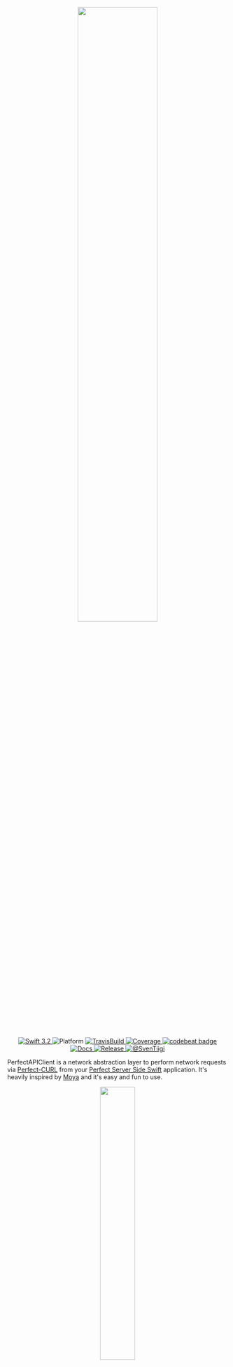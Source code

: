 <p align="center"><img src="https://raw.githubusercontent.com/SvenTiigi/PerfectAPIClient/gh-pages/readMeAssets/logo.png" width="60%"></p>

<p align="center">
	<a href="https://developer.apple.com/swift/" target="_blank">
		<img src="https://img.shields.io/badge/Swift-4.0-orange.svg" alt="Swift 3.2">
	</a>
	<img src="https://img.shields.io/badge/platform-macOS%20%7C%20Linux-yellow.svg" alt="Platform">
	<a href="https://travis-ci.org/SvenTiigi/PerfectAPIClient" target="_blank">
		<img src="https://travis-ci.org/SvenTiigi/PerfectAPIClient.svg?branch=master" alt="TravisBuild">
	</a>
	<a href="https://codecov.io/gh/SvenTiigi/PerfectAPIClient" target="_blank">
		<img src="https://img.shields.io/codecov/c/github/SvenTiigi/PerfectAPIClient.svg" alt="Coverage">
	</a>
	<a href="https://codebeat.co/projects/github-com-sventiigi-perfectapiclient-master">
		<img alt="codebeat badge" src="https://codebeat.co/badges/85818a0c-1056-4f28-8348-f61ead493c81" />
	</a>
	<a href="https://sventiigi.github.io/PerfectAPIClient" target="_blank">
		<img src="https://github.com/SvenTiigi/PerfectAPIClient/blob/gh-pages/badge.svg" alt="Docs">
	</a>
		<a href="https://github.com/SvenTiigi/PerfectAPIClient/releases" target="_blank">
		<img src="https://img.shields.io/github/release/SvenTiigi/PerfectAPIClient.svg" alt="Release">
	</a>
	<a href="https://twitter.com/SvenTiigi" target="_blank">
		<img src="https://img.shields.io/badge/Twitter-@SvenTiigi-blue.svg" alt="@SvenTiigi">
	</a>
</p>

PerfectAPIClient is a network abstraction layer to perform network requests via [Perfect-CURL](https://github.com/PerfectlySoft/Perfect-CURL) from your [Perfect Server Side Swift](https://github.com/PerfectlySoft/Perfect) application. It's heavily inspired by [Moya](https://github.com/Moya/Moya) and it's easy and fun to use.

<p align="center"><img src="https://raw.githubusercontent.com/SvenTiigi/PerfectAPIClient/gh-pages/readMeAssets/diagram.png" width="40%"></p>

# Installation
To integrate using Apple's [Swift Package Manager](https://swift.org/package-manager/), add the following as a dependency to your `Package.swift`:

```swift
.package(url: "https://github.com/SvenTiigi/PerfectAPIClient.git", from: "1.0.0")
```
Here's an example `PackageDescription`:

```swift
// swift-tools-version:4.0

import PackageDescription

let package = Package(
    name: "MyPackage",
    products: [
        .library(
            name: "MyPackage",
            targets: ["MyPackage"]
        )
    ],
    dependencies: [
        .package(url: "https://github.com/SvenTiigi/PerfectAPIClient.git", from: "1.0.0")
    ],
    targets: [
        .target(
            name: "MyPackage",
            dependencies: ["PerfectAPIClient"]
        ),
        .testTarget(
            name: "MyPackageTests",
            dependencies: ["MyPackage", "PerfectAPIClient"]
        )
    ]
)
```

# Setup
In order to define the network abstraction layer with PerfectAPIClient, an enumeration will be declared to access the API endpoints. In this example we declare a [GithubAPIClient](https://github.com/SvenTiigi/PerfectAPIClient/blob/master/Tests/PerfectAPIClientTests/GithubAPI/GithubAPIClient.swift) to retrieve some Github [zen](https://api.github.com/zen) and [user information](https://api.github.com/users/sventiigi).

```swift
import PerfectAPIClient
import PerfectHTTP
import PerfectCURL
import ObjectMapper

/// Github API Client in order to access Github API Endpoints
enum GithubAPIClient {
    /// Retrieve zen
    case zen
    /// Retrieve user info for given username
    case user(name: String)
    /// Retrieve repositories for user name
    case repositories(userName: String)
}
```
Next up we implement the `APIClient` protocol to define the request information like base url, endpoint path, HTTP header, etc...

```swift
// MARK: APIClient

extension GithubAPIClient: APIClient {
    
    /// The base url
    var baseURL: String {
        return "https://api.github.com/"
    }
    
    /// The path for a specific endpoint
    var path: String {
        switch self {
        case .zen:
            return "zen"
        case .user(name: let name):
            return "users/\(name)"
        case .repositories(userName: let name):
            return "users/\(name)/repos"
        }
    }
    
    /// The http method
    var method: HTTPMethod {
        switch self {
        case .zen:
            return .get
        case .user:
            return .get
        case .repositories:
            return .get
        }
    }
    
    /// The HTTP headers
    var headers: [HTTPRequestHeader.Name: String]? {
        return [.userAgent: "PerfectAPIClient"]
    }
    
    /// The request payload for a POST or PUT request
    var payload: BaseMappable? {
        return nil
    }
    
    /// Advanced CURLRequest options like SSL or Proxy settings
    var options: [CURLRequest.Option]? {
        return nil
    }
    
    /// The mocked result for tests environment
    var mockedResult: APIClientResult<APIClientResponse>? {
        switch self {
        case .zen:
            let request = APIClientRequest(apiClient: self)
            let response = APIClientResponse(
	    	url: self.getRequestURL(), 
		status: .ok, 
		payload: "Some zen for you my friend", 
		request: request
            )
            return .success(response)
        default:
            return nil
        }
    }
    
}
```
There is also an [JSONPlaceholderAPIClient](https://github.com/SvenTiigi/PerfectAPIClient/blob/master/Tests/PerfectAPIClientTests/JSONPlaceholderAPI/JSONPlaceholderAPI.swift) example available.

# Usage
PerfectAPIClient enables an easy way to access an API like this:

```swift
GithubAPIClient.zen.request { (result: APIClientResult<APIClientResponse>) in
    result.analysis(success: { (response: APIClientResponse) in
        // Do awesome stuff with the response
        print(response.url) // The request url
        print(response.status) // The response HTTP status
        print(response.payload) // The response payload
        print(response.getHTTPHeader(name: .contentType)) // HTTP header field
        print(response.getPayloadJSON) // The payload as JSON/Dictionary
        print(response.getMappablePayload(type: SomethingMappable.self)) // Map payload into an object
        print(response.getMappablePayloadArray(SomethingMappable.self)) // JSON Array
    }, failure: { (error: APIClientError) in
        // Oh boy you are in trouble 😨
    }
}
```

Or even retrieve an `JSON` response as an automatically `Mappable` object.

```swift
GithubAPIClient.user(name: "sventiigi").request(mappable: User.self) { (result: APIClientResult<User>) in
    result.analysis(success: { (user: User) in
        // Do awesome stuff with the user
        print(user.name) // Sven Tiigi
    }, failure: { (error: APIClientError) in
        // Oh boy you are in trouble again 😱
    }
}
```

If your response contains an `JSON Array`:

```swift
GithubAPIClient.repositories(username: "sventiigi").request(mappable: Repository.self) { (result: APIClientResult<[Repository]>) in
    result.analysis(success: { (repositories: [Repository]) in
        // Do awesome stuff with the repositories
        print(repositories.count)
    }, failure: { (error: APIClientError) in
        // 🙈
    }
}
```

The user object in this example implements the `Mappable` protocol based on the [ObjectMapper](https://github.com/Hearst-DD/ObjectMapper) library to perform the mapping between the struct/class and `JSON`.

```swift
import ObjectMapper

struct User {
    /// The users full name
    var name: String?
    /// The user type
    var type: String?
}

// MARK: Mappable

extension User: Mappable {
    /// ObjectMapper initializer
    init?(map: Map) {}
    
    /// Mapping
    mutating func mapping(map: Map) {
        self.name   <- map["name"]
        self.type   <- map["type"]
    }
}
```

# Error Handling
When you perform the `analysis` function on the `APIClientResult` or you do a simple `switch` or `if case` on the `APIClientResult` you will retrieve an `APIClientError` via the `failure` case if an error occured. The following example shows what types of error cases are available on the `APIClientError`.

```swift
GithubAPIClient.zen.request { (result: APIClientResult<APIClientResponse>) in
    result.analysis(success: { (response: APIClientResponse) in
        // Do awesome stuff with the response
    }, failure: { (error: APIClientError) in
        // Oh boy you are in trouble 😨
	// Analysis the APIClientError
        error.analysis(mappingFailed: { (reason: String, response: APIClientResponse) in
	    // Mapping failed
        }, badResponseStatus: { (response: APIClientResponse) in
            // Bad response status
        }, connectionFailed: { (error: Error, request: APIClientRequest) in
            // Connection failure
        })
    }
}
```

* `MappingFailed`: Indicates that the Mapping between your `mappable` type and the response `JSON` doesn't match.
* `BadResponseStatus`: Indicates that the `APIClient` has received a bad response status `>= 300` or `< 200`
* `ConnectionFailed`: Indicates that an error occurred during the CURL request to the given url.

The `analysis` function on the `APIClientError` is just a convenience way to check which error type has been retrieved. Of course you can perform a `switch` or an `if case` on the `APIClientError` enumeration.

# Advanced Usage

### Modify Request URL
By overriding the `modify(requestURL ...)` function you can update the constructed request URL from baseURL and path. It's handy when you want to add a `Token` query parameter to your request url everytime instead of adding it to every path.

```swift
public func modify(requestURL: inout String) {
    requestURL += "?token=42"
}
```

### Modify JSON before Mapping
By overriding the `modify(responseJSON ...)` function you can update the response JSON before it's being mapped from JSON to your mappable type. It's handy when the response JSON is wrapped inside a `result` property.

```swift
public func modify(responseJSON: inout [String: Any], mappable: BaseMappable.Type) {
    // Try to retrieve JSON from result property
    responseJSON = responseJSON["result"] as? [String: Any] ?? responseJSON
}
```

### Modify JSON Array before Mapping
By overriding the `modify(responseJSONArray ...)` function you can update the response JSON Array before it's being mapped to an mappable array.

```swift
public func modify(responseJSONArray: inout [[String: Any]], mappable: BaseMappable.Type) {
    // Manipulate the responseJSONArray if you need so
}
```

### Should fail on bad response status
By overriding the `shouldFailOnBadResponseStatus()` function you can decide if the `APIClient` should evaluate the result as a failure if the response status code is`>= 300` or `< 200`. The default implementation returns `true` which results that an response with an bad response status code will lead to an `APIClientResult` of type `failure`.

```swift
public func shouldFailOnBadResponseStatus() -> Bool {
    // Default implementation
    return true
}
```

# Logging
By overrding the following two functions you can add logging to your request before the request started and when a response is retrieved or something else you might want to do.

### Will Perform Request
By overriding the `willPerformRequest` function you can perform logging operation or something else your might want to do, before the request of an `APIClient` will be executed.

```swift
func willPerformRequest(request: APIClientRequest) {
    print("Will perform request \(request)")
}
```

### Did Retrieve Response
By overriding the `didRetrieveResponse` function you can perform logging operation or something else your might want to do, after the response of an request for an `APIClient` is being retrieved.

```swift
func didRetrieveResponse(request: APIClientRequest, result: APIClientResult<APIClientResponse>) {
    print("Did retrieve response for request: \(request) and result: \(result)")
}
```

# Mocking

In order to define that your `APIClient` is under `Unit` or `Integration` Tests condition, you need to set the `environment` to `tests`. The recommended way is to override `setUp` and `tearDown` and update the `environment` as seen in the following example.

```swift
import XCTest
import PerfectAPIClient

class MyAPIClientTestClass: XCTestCase {

    override func setUp() {
        super.setUp()
        // Set to tests environment
        // mockedResult is used if available
        MyAPIClient.environment = .tests
    }
    
    override func tearDown() {
        super.tearDown()
        // Reset to default environment
        MyAPIClient.environment = .default
    }

    func testMyAPIClient() {
    	// Your test logic
    }

}
```

### MockedResult

In order to add mocking to your APIClient for unit testing your application you can return an `APIClientResult` via the `mockedResult` protocol variable. The `mockedResult` is only used when you return an `APIClientResult` and the current `environment` is set to `tests`.

```swift
var mockedResult: APIClientResult<APIClientResponse>? {
    switch self {
    case .zen:
        // This result will be used when unit tests are running
        let request = APIClientRequest(apiClient: self)
        let response = APIClientResponse(
		url: self.getRequestURL(), 
		status: .ok, 
		payload: "Keep it logically awesome.", 
		request: request
	)
        return .success(response)
    case .user:
        // A real network request will be performed when unit tests are running
        return nil
    }
}
```
For more details checkout the [PerfectAPIClientTests.swift](https://github.com/SvenTiigi/PerfectAPIClient/blob/master/Tests/PerfectAPIClientTests/PerfectAPIClientTests.swift) file.

# Slashes
When your ask yourself where to put the slash `/` when returning a String for `baseURL` and `path` 🤔

This is the recommended way ☝️:

```swift
/// The base url
var baseURL: String {
    return "https://api.awesome.com/"
}
    
/// The path for a specific endpoint
var path: String {
    return "users"
}
```
Put a slash at the end of your `baseURL` and skip the slash at the beginning of your `path`. But don't worry `APIClient` has a default implementation for the `getRequestURL()` function which add a slash to the `baseURL` if you forgot it and remove the first character of your `path` if it's a slash. If you want to change the behavior just override the function 👌

# RawRepresentable
As most of your enumeration cases will be mixed with [Associated Values](https://developer.apple.com/library/content/documentation/Swift/Conceptual/Swift_Programming_Language/Enumerations.html#//apple_ref/doc/uid/TP40014097-CH12-ID148) and some without, it's hard to retrieve the enumerations name as a String because you can't declare an Enumeration with associated values like this: 

``` swift
// ❌ Error: enum with raw type cannot have cases with arguments
enum GithubAPIClient: String {
    case zen
    case user(name: String)
}
```

So here is an example to retrieve the enumeration name via the `rawValue` property from the `RawRepresentable` protocol:

```swift
enum GithubAPIClient {
    // Without associated value
    case zen
    // With associated value
    case user(name: String)
}

extension GithubAPIClient: RawRepresentable {
    
    /// Associated type RawValue as String
    typealias RawValue = String
    
    /// RawRepresentable initializer. Which always returns nil
    ///
    /// - Parameters:
    ///   - rawValue: The rawValue
    init?(rawValue: String) {
        // Returning nil to avoid constructing enum with String
        return nil
    }
    
    /// The enumeration name as String
    var rawValue: RawValue {
        // Retrieve label via Mirror for Enum with associcated value
        guard let label = Mirror(reflecting: self).children.first?.label else {
            // Return String describing self enumeration with no asscoiated value
            return String(describing: self)
        }
        // Return label
        return label
    }
    
}
```
Full example [GithubAPIClient.swift](https://github.com/SvenTiigi/PerfectAPIClient/blob/master/Tests/PerfectAPIClientTests/GithubAPI/GithubAPIClient.swift)

### Usage

```swift
print(GithubAPIClient.zen.rawValue) // zen
print(GithubAPIClient.user(name: "sventiigi").rawValue) // user
```

Awesome 😎

# Linux Build Notes
Ensure that you have installed `libcurl`.

```
sudo apt-get install libcurl4-openssl-dev
```
If you run into problems with `JSON-Mapping` on `Int` and `Double` values using the [ObjectMapper](https://github.com/Hearst-DD/ObjectMapper) library under Linux, please see this [issue](https://github.com/Hearst-DD/ObjectMapper/issues/884).

# Dependencies
PerfectAPIClient is using the following dependencies:

* [Perfect-HTTP](https://github.com/PerfectlySoft/Perfect-HTTP)
* [Perfect-CURL](https://github.com/PerfectlySoft/Perfect-CURL)
* [ObjectMapper](https://github.com/Hearst-DD/ObjectMapper)

# Contributing
Contributions are very welcome 🙌 🤓

# To-Do

- [ ] Improve Unit-Tests
- [ ] Improve Linux compatibility
- [ ] Add automated Jazzy documentation generation via Travis CI

# License

```
MIT License

Copyright (c) 2017 Sven Tiigi

Permission is hereby granted, free of charge, to any person obtaining a copy
of this software and associated documentation files (the "Software"), to deal
in the Software without restriction, including without limitation the rights
to use, copy, modify, merge, publish, distribute, sublicense, and/or sell
copies of the Software, and to permit persons to whom the Software is
furnished to do so, subject to the following conditions:

The above copyright notice and this permission notice shall be included in all
copies or substantial portions of the Software.

THE SOFTWARE IS PROVIDED "AS IS", WITHOUT WARRANTY OF ANY KIND, EXPRESS OR
IMPLIED, INCLUDING BUT NOT LIMITED TO THE WARRANTIES OF MERCHANTABILITY,
FITNESS FOR A PARTICULAR PURPOSE AND NONINFRINGEMENT. IN NO EVENT SHALL THE
AUTHORS OR COPYRIGHT HOLDERS BE LIABLE FOR ANY CLAIM, DAMAGES OR OTHER
LIABILITY, WHETHER IN AN ACTION OF CONTRACT, TORT OR OTHERWISE, ARISING FROM,
OUT OF OR IN CONNECTION WITH THE SOFTWARE OR THE USE OR OTHER DEALINGS IN THE
SOFTWARE.
```
